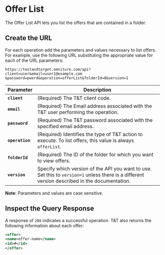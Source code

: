 # Offer List

The Offer List API lets you list the offers that are contained in a folder.

## Create the URL

For each operation add the parameters and values necessary to list offers. For example, use the following URL substituting the appropriate value for each of the URL parameters:

`https://testandtarget.omniture.com/api?client=user&email=user1@example.com​&password=pword&operation=offerList&folderId=8&version=1`

| Parameter | Description |
|-------------|---------------|
| **`client`** | (Required) The T&T client code. |
| **`email`** | (Required) The Email address associated with the T&T user performing the operation. |
| **`password`** | (Required) The T&T password associated with the specified email address. |
| **`operation`** | (Required) Identifies the type of T&T action to execute. To list offers, this value is always `offerList`. |
| **`folderId`** | (Required) The ID of the folder for which you want to view offers. |
| **`version`** | Specify which version of the API you want to use. Set this to `version=1` unless there is a different version described in the documentation. |

**Note:** Parameters and values are case sensitive.

## Inspect the Query Response

A response of `200` indicates a successful operation. T&T also returns the following information about each offer:

```xml
<offer>
<name>offer-name</name>
<id>#</id>
</offer>
```
